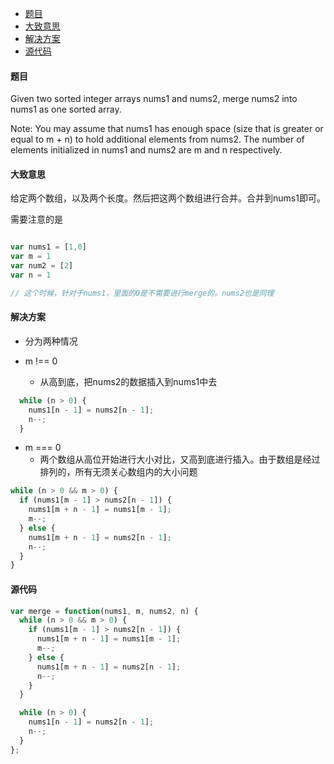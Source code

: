 -	[题目](#题目)
-	[大致意思](#大致意思)
-	[解决方案](#解决方案)
-	[源代码](#源代码)

#### 题目

Given two sorted integer arrays nums1 and nums2, merge nums2 into nums1 as one sorted array.

Note: You may assume that nums1 has enough space (size that is greater or equal to m + n) to hold additional elements from nums2. The number of elements initialized in nums1 and nums2 are m and n respectively.

#### 大致意思

给定两个数组，以及两个长度。然后把这两个数组进行合并。合并到nums1即可。

需要注意的是

```js

var nums1 = [1,0]
var m = 1
var num2 = [2]
var n = 1

// 这个时候，针对于nums1，里面的0是不需要进行merge的。nums2也是同理
```

#### 解决方案

-	分为两种情况

-	m !== 0

	-	从高到底，把nums2的数据插入到nums1中去

```js
  while (n > 0) {
    nums1[n - 1] = nums2[n - 1];
    n--;
  }
```

-	m === 0
	-	两个数组从高位开始进行大小对比，又高到底进行插入。由于数组是经过排列的，所有无须关心数组内的大小问题

```js
while (n > 0 && m > 0) {
  if (nums1[m - 1] > nums2[n - 1]) {
    nums1[m + n - 1] = nums1[m - 1];
    m--;
  } else {
    nums1[m + n - 1] = nums2[n - 1];
    n--;
  }
}
```

#### 源代码

```js
var merge = function(nums1, m, nums2, n) {
  while (n > 0 && m > 0) {
    if (nums1[m - 1] > nums2[n - 1]) {
      nums1[m + n - 1] = nums1[m - 1];
      m--;
    } else {
      nums1[m + n - 1] = nums2[n - 1];
      n--;
    }
  }

  while (n > 0) {
    nums1[n - 1] = nums2[n - 1];
    n--;
  }
};
```
